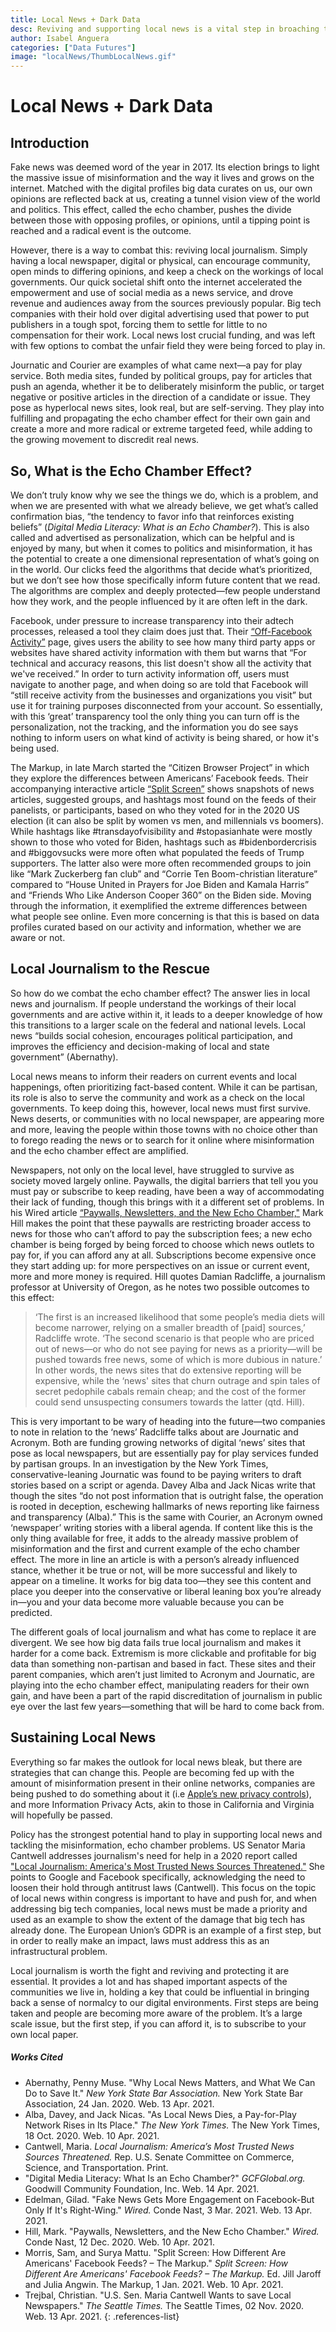 ```yaml
---
title: Local News + Dark Data 
desc: Reviving and supporting local news is a vital step in broaching the dangerous and growing political divide escalated by rampant misinformation online and off. 
author: Isabel Anguera
categories: ["Data Futures"]
image: "localNews/ThumbLocalNews.gif"
---
```


# Local News + Dark Data

## Introduction
Fake news was deemed word of the year in 2017. Its election brings to light the massive issue of misinformation and the way it lives and grows on the internet. Matched with the digital profiles big data curates on us, our own opinions are reflected back at us, creating a tunnel vision view of the world and politics. This effect, called the echo chamber, pushes the divide between those with opposing profiles, or opinions, until a tipping point is reached and a radical event is the outcome.

However, there is a way to combat this: reviving local journalism. Simply having a local newspaper, digital or physical, can encourage community, open minds to differing opinions, and keep a check on the workings of local governments. Our quick societal shift onto the internet accelerated the empowerment and use of social media as a news service, and drove revenue and audiences away from the sources previously popular. Big tech companies with their hold over digital advertising used that power to put publishers in a tough spot, forcing them to settle for little to no compensation for their work. Local news lost crucial funding, and was left with few options to combat the unfair field they were being forced to play in.

Journatic and Courier are examples of what came next—a pay for play service. Both media sites, funded by political groups, pay for articles that push an agenda, whether it be to deliberately misinform the public, or target negative or positive articles in the direction of a candidate or issue. They pose as hyperlocal news sites, look real, but are self-serving. They play into fulfilling and propagating the echo chamber effect for their own gain and create a more and more radical or extreme targeted feed, while adding to the growing movement to discredit real news. 

## So, What is the Echo Chamber Effect? 
We don’t truly know why we see the things we do, which is a problem, and when we are presented with what we already believe, we get what’s called confirmation bias, “the tendency to favor info that reinforces existing beliefs” (*Digital Media Literacy: What is an Echo Chamber?*). This is also called and advertised as personalization, which can be helpful and is enjoyed by many, but when it comes to politics and misinformation, it has the potential to create a one dimensional representation of what’s going on in the world. Our clicks feed the algorithms that decide what’s prioritized, but we don’t see how those specifically inform future content that we read. The algorithms are complex and deeply protected—few people understand how they work, and the people influenced by it are often left in the dark. 

Facebook, under pressure to increase transparency into their adtech processes, released a tool they claim does just that. Their [“Off-Facebook Activity”](https://www.facebook.com/off_facebook_activity) page, gives users the ability to see how many third party apps or websites have shared activity information with them but warns that “For technical and accuracy reasons, this list doesn't show all the activity that we've received.” In order to turn activity information off, users must navigate to another page, and when doing so are told that Facebook will “still receive activity from the businesses and organizations you visit” but use it for training purposes disconnected from your account. So essentially, with this ‘great’ transparency tool the only thing you can turn off is the personalization, not the tracking, and the information you do see says nothing to inform users on what kind of activity is being shared, or how it's being used. 

The Markup, in late March started the “Citizen Browser Project” in which they explore the differences between Americans’ Facebook feeds. Their accompanying interactive article [“Split Screen”](https://themarkup.org/citizen-browser/2021/03/11/split-screen?feed=biden_trump) shows snapshots of news articles, suggested groups, and hashtags most found on the feeds of their panelists, or participants, based on who they voted for in the 2020 US election (it can also be split by women vs men, and millennials vs boomers). While hashtags like  #transdayofvisibility and #stopasianhate were mostly shown to those who voted for Biden, hashtags such as #bidenbordercrisis and #biggovsucks were more often what populated the feeds of Trump supporters. The latter also were more often recommended groups to join like “Mark Zuckerberg fan club” and “Corrie Ten Boom-christian literature” compared to “House United in Prayers for Joe Biden and Kamala Harris” and “Friends Who Like Anderson Cooper 360” on the Biden side. Moving through the information, it exemplified the extreme differences between what people see online. Even more concerning is that this is based on data profiles curated based on our activity and information, whether we are aware or not.

## Local Journalism to the Rescue
So how do we combat the echo chamber effect? The answer lies in local news and journalism. If people understand the workings of their local governments and are active within it, it leads to a deeper knowledge of how this transitions to a larger scale on the federal and national levels. Local news “builds social cohesion, encourages political participation, and improves the efficiency and decision-making of local and state government” (Abernathy). 

Local news means to inform their readers on current events and local happenings, often prioritizing fact-based content. While it can be partisan, its role is also to serve the community and work as a check on the local governments. To keep doing this, however, local news must first survive. News deserts, or communities with no local newspaper, are appearing more and more, leaving the people within those towns with no choice other than to forego reading the news or to search for it online where misinformation and the echo chamber effect are amplified. 

Newspapers, not only on the local level, have struggled to survive as society moved largely online. Paywalls, the digital barriers that tell you you must pay or subscribe to keep reading, have been a way of accommodating their lack of funding, though this brings with it a different set of problems. In his Wired article [“Paywalls, Newsletters, and the New Echo Chamber,"](https://www.wired.com/story/paywalls-newsletters-and-the-new-echo-chamber/?fbclid=IwAR2ERHojo-D5heJHEbV5urZQ5ZK6DPV8qdyx596q-Y37C4tTik_GUm6l0Zs) Mark Hill makes the point that these paywalls are restricting broader access to news for those who can’t afford to pay the subscription fees; a new echo chamber is being forged by being forced to choose which news outlets to pay for, if you can afford any at all. Subscriptions become expensive once they start adding up: for more perspectives on an issue or current event, more and more money is required. Hill quotes Damian Radcliffe, a journalism professor at University of Oregon, as he notes two possible outcomes to this effect:

> ‘The first is an increased likelihood that some people’s media diets will become narrower, relying on a smaller breadth of [paid] sources,’ Radcliffe wrote. ‘The second scenario is that people who are priced out of news—or who do not see paying for news as a priority—will be pushed towards free news, some of which is more dubious in nature.’ In other words, the news sites that do extensive reporting will be expensive, while the ‘news' sites that churn outrage and spin tales of secret pedophile cabals remain cheap; and the cost of the former could send unsuspecting consumers towards the latter (qtd. Hill).

This is very important to be wary of heading into the future—two companies to note in relation to the ‘news’ Radcliffe talks about are Journatic and Acronym. Both are funding growing networks of digital ‘news’ sites that pose as local newspapers, but are essentially pay for play services funded by partisan groups. In an investigation by the New York Times, conservative-leaning Journatic was found to be paying writers to draft stories based on a script or agenda. Davey Alba and Jack Nicas write that though the sites “do not post information that is outright false, the operation is rooted in deception, eschewing hallmarks of news reporting like fairness and transparency (Alba).” This is the same with Courier, an Acronym owned ‘newspaper’ writing stories with a liberal agenda. If content like this is the only thing available for free, it adds to the already massive problem of misinformation and the first and current example of the echo chamber effect. The more in line an article is with a person’s already influenced stance, whether it be true or not, will be more successful and likely to appear on a timeline. It works for big data too—they see this content and place you deeper into the conservative or liberal leaning box you’re already in—you and your data become more valuable because you can be predicted. 

The different goals of local journalism and what has come to replace it are divergent. We see how big data fails true local journalism and makes it harder for a come back. Extremism is more clickable and profitable for big data than something non-partisan and based in fact. These sites and their parent companies, which aren’t just limited to Acronym and Journatic, are playing into the echo chamber effect, manipulating readers for their own gain, and have been a part of the rapid discreditation of journalism in public eye over the last few years—something that will be hard to come back from. 

## Sustaining Local News 
Everything so far makes the outlook for local news bleak, but there are strategies that can change this. People are becoming fed up with the amount of misinformation present in their online networks, companies are being pushed to do something about it (i.e [Apple’s new privacy controls](https://www.wired.com/story/ios-app-tracking-transparency-advertising/?redirectURL=https%3A%2F%2Fwww.wired.com%2Fstory%2Fios-app-tracking-transparency-advertising%2F)), and more Information Privacy Acts, akin to those in California and Virginia will hopefully be passed.

Policy has the strongest potential hand to play in supporting local news and tackling the misinformation, echo chamber problems. US Senator Maria Cantwell addresses journalism's need for help in a 2020 report called ["Local Journalism: America's Most Trusted News Sources Threatened."](https://www.cantwell.senate.gov/imo/media/doc/Local%20Journalism%20Report%2010.26.20_430pm.pdf) She points to Google and Facebook specifically, acknowledging the need to loosen their hold through antitrust laws (Cantwell). This focus on the topic of local news within congress is important to have and push for, and when addressing big tech companies, local news must be made a priority and used as an example to show the extent of the damage that big tech has already done. The European Union’s GDPR is an example of a first step, but in order to really make an impact, laws must address this as an infrastructural problem.

Local journalism is worth the fight and reviving and protecting it are essential. It provides a lot and has shaped important aspects of the communities we live in, holding a key that could be influential in bringing back a sense of normalcy to our digital environments. First steps are being taken and people are becoming more aware of the problem. It’s a large scale issue, but the first step, if you can afford it, is to subscribe to your own local paper. 

##### Works Cited

* Abernathy, Penny Muse. "Why Local News Matters, and What We Can Do to Save It." *New York State Bar Association.* New York State Bar Association, 24 Jan. 2020. Web. 13 Apr. 2021.
* Alba, Davey, and Jack Nicas. "As Local News Dies, a Pay-for-Play Network Rises in Its Place." *The New York Times.* The New York Times, 18 Oct. 2020. Web. 10 Apr. 2021.
* Cantwell, Maria. *Local Journalism: America’s Most Trusted News Sources Threatened.* Rep. U.S. Senate Committee on Commerce, Science, and Transportation. Print.
* "Digital Media Literacy: What Is an Echo Chamber?" *GCFGlobal.org.* Goodwill Community Foundation, Inc. Web. 14 Apr. 2021.
* Edelman, Gilad. "Fake News Gets More Engagement on Facebook-But Only If It's Right-Wing." *Wired.* Conde Nast, 3 Mar. 2021. Web. 13 Apr. 2021.
* Hill, Mark. "Paywalls, Newsletters, and the New Echo Chamber." *Wired.* Conde Nast, 12 Dec. 2020. Web. 10 Apr. 2021.
* Morris, Sam, and Surya Mattu. "Split Screen: How Different Are Americans' Facebook Feeds? – The Markup." *Split Screen: How Different Are Americans' Facebook Feeds? – The Markup.* Ed. Jill Jaroff and Julia Angwin. The Markup, 1 Jan. 2021. Web. 10 Apr. 2021.
* Trejbal, Christian. "U.S. Sen. Maria Cantwell Wants to save Local Newspapers." *The Seattle Times.* The Seattle Times, 02 Nov. 2020. Web. 13 Apr. 2021.
{: .references-list}











